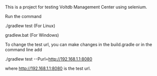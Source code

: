 This is a project for testing Voltdb Management Center using selenium.

Run the command

./gradlew test (For Linux)

gradlew.bat (For Windows)


To change the test url, you can make changes in the build.gradle or in the command line add

./gradlew test --Purl=http://192.168.1.1:8080

where http://192.168.1.1:8080 is the test url.